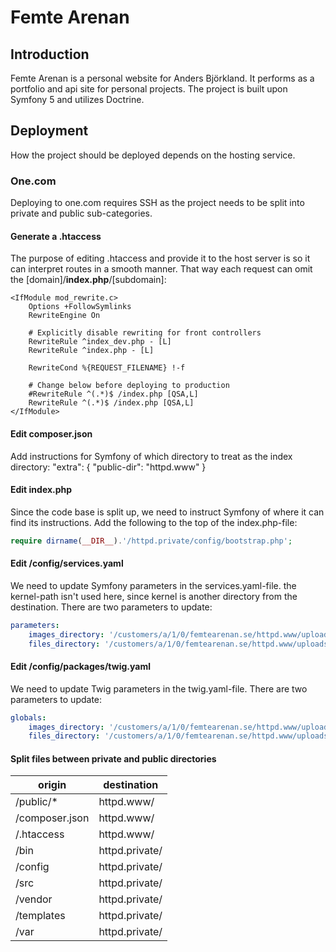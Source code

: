 # Femte Arenan

## Introduction
Femte Arenan is a personal website for Anders Björkland. It performs as a portfolio and api site for personal projects.
The project is built upon Symfony 5 and utilizes Doctrine.

## Deployment
How the project should be deployed depends on the hosting service. 

### One.com
Deploying to one.com requires SSH as the project needs to be split into private and public sub-categories.

#### Generate a .htaccess
The purpose of editing .htaccess and provide it to the host server is so it can interpret routes in a smooth manner. That way each request can omit the [domain]/**index.php**/[subdomain]:

```
<IfModule mod_rewrite.c>
    Options +FollowSymlinks
    RewriteEngine On

    # Explicitly disable rewriting for front controllers
    RewriteRule ^index_dev.php - [L]
    RewriteRule ^index.php - [L]

    RewriteCond %{REQUEST_FILENAME} !-f

    # Change below before deploying to production
    #RewriteRule ^(.*)$ /index.php [QSA,L]
    RewriteRule ^(.*)$ /index.php [QSA,L]
</IfModule>
```

#### Edit composer.json
Add instructions for Symfony of which directory to treat as the index directory:
"extra": {
        "public-dir": "httpd.www"
}

#### Edit index.php
Since the code base is split up, we need to instruct Symfony of where it can find its instructions. Add the following to the top of the index.php-file:

```php
require dirname(__DIR__).'/httpd.private/config/bootstrap.php';
```

#### Edit /config/services.yaml
We need to update Symfony parameters in the services.yaml-file. the kernel-path isn't used here, since kernel is another directory from the destination. There are two parameters to update:

```yaml
parameters:
    images_directory: '/customers/a/1/0/femtearenan.se/httpd.www/uploads/images'
    files_directory: '/customers/a/1/0/femtearenan.se/httpd.www/uploads/files'
```

#### Edit /config/packages/twig.yaml
We need to update Twig parameters in the twig.yaml-file. There are two parameters to update:

```yaml
globals:
    images_directory: '/customers/a/1/0/femtearenan.se/httpd.www/uploads/images'
    files_directory: '/customers/a/1/0/femtearenan.se/httpd.www/uploads/files'
```

#### Split files between private and public directories
origin | destination
--- | ---
/public/* | httpd.www/
/composer.json | httpd.www/
/.htaccess | httpd.www/
/bin | httpd.private/
/config | httpd.private/
/src | httpd.private/
/vendor | httpd.private/
/templates | httpd.private/
/var | httpd.private/
